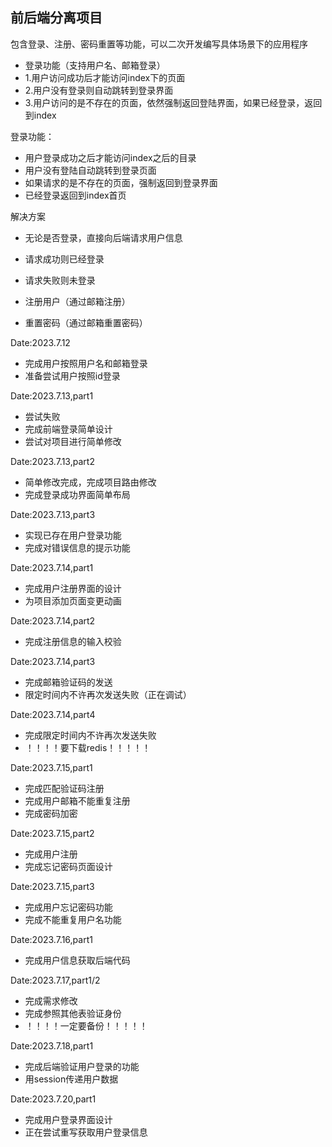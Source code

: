 ## 前后端分离项目

包含登录、注册、密码重置等功能，可以二次开发编写具体场景下的应用程序

* 登录功能（支持用户名、邮箱登录）
* 1.用户访问成功后才能访问index下的页面
* 2.用户没有登录则自动跳转到登录界面
* 3.用户访问的是不存在的页面，依然强制返回登陆界面，如果已经登录，返回到index

登录功能：

* 用户登录成功之后才能访问index之后的目录
* 用户没有登陆自动跳转到登录页面
* 如果请求的是不存在的页面，强制返回到登录界面
* 已经登录返回到index首页

解决方案

* 无论是否登录，直接向后端请求用户信息
* 请求成功则已经登录
* 请求失败则未登录


* 注册用户（通过邮箱注册）

* 重置密码（通过邮箱重置密码）

Date:2023.7.12

* 完成用户按照用户名和邮箱登录
* 准备尝试用户按照id登录

Date:2023.7.13,part1

* 尝试失败
* 完成前端登录简单设计
* 尝试对项目进行简单修改

Date:2023.7.13,part2

* 简单修改完成，完成项目路由修改
* 完成登录成功界面简单布局

Date:2023.7.13,part3

* 实现已存在用户登录功能
* 完成对错误信息的提示功能

Date:2023.7.14,part1

* 完成用户注册界面的设计
* 为项目添加页面变更动画

Date:2023.7.14,part2

* 完成注册信息的输入校验

Date:2023.7.14,part3

* 完成邮箱验证码的发送
* 限定时间内不许再次发送失败（正在调试）

Date:2023.7.14,part4

* 完成限定时间内不许再次发送失败
* ！！！！要下载redis！！！！！

Date:2023.7.15,part1

* 完成匹配验证码注册
* 完成用户邮箱不能重复注册
* 完成密码加密

Date:2023.7.15,part2

* 完成用户注册
* 完成忘记密码页面设计

Date:2023.7.15,part3

* 完成用户忘记密码功能
* 完成不能重复用户名功能

Date:2023.7.16,part1

* 完成用户信息获取后端代码

Date:2023.7.17,part1/2

* 完成需求修改
* 完成参照其他表验证身份
* ！！！！一定要备份！！！！！

Date:2023.7.18,part1

* 完成后端验证用户登录的功能
* 用session传递用户数据

Date:2023.7.20,part1

* 完成用户登录界面设计
* 正在尝试重写获取用户登录信息
